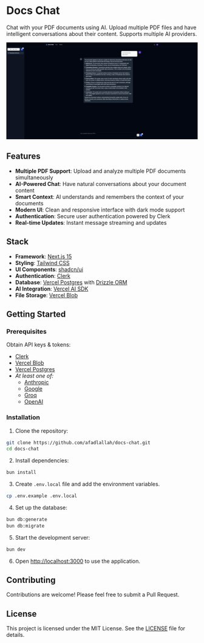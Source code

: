 # Docs Chat

Chat with your PDF documents using AI. Upload multiple PDF files and have intelligent conversations about their content. Supports multiple AI providers.

![Screenshot](/public/screenshot.png)

## Features

- **Multiple PDF Support**: Upload and analyze multiple PDF documents simultaneously
- **AI-Powered Chat**: Have natural conversations about your document content
- **Smart Context**: AI understands and remembers the context of your documents
- **Modern UI**: Clean and responsive interface with dark mode support
- **Authentication**: Secure user authentication powered by Clerk
- **Real-time Updates**: Instant message streaming and updates

## Stack

- **Framework**: [Next.js 15](https://nextjs.org/)
- **Styling**: [Tailwind CSS](https://tailwindcss.com/)
- **UI Components**: [shadcn/ui](https://ui.shadcn.com/)
- **Authentication**: [Clerk](https://clerk.com/)
- **Database**: [Vercel Postgres](https://vercel.com/storage/postgres) with [Drizzle ORM](https://orm.drizzle.team/)
- **AI Integration**: [Vercel AI SDK](https://sdk.vercel.ai/)
- **File Storage**: [Vercel Blob](https://vercel.com/storage/blob)

## Getting Started

### Prerequisites

Obtain API keys & tokens:

- [Clerk](https://clerk.com/)
- [Vercel Blob](https://vercel.com/storage/blob)
- [Vercel Postgres](https://vercel.com/storage/postgres)
- *At least one of:*
  - [Anthropic](https://console.anthropic.com/settings/keys)
  - [Google](https://aistudio.google.com/app/apikey)
  - [Groq](https://console.groq.com/keys)
  - [OpenAI](https://platform.openai.com/api-keys)

### Installation

1. Clone the repository:

```bash
git clone https://github.com/afadlallah/docs-chat.git
cd docs-chat
```

2. Install dependencies:

```bash
bun install
```

3. Create `.env.local` file and add the environment variables.

```bash
cp .env.example .env.local
```

4. Set up the database:

```bash
bun db:generate
bun db:migrate
```

5. Start the development server:

```bash
bun dev
```

6. Open [http://localhost:3000](http://localhost:3000) to use the application.

## Contributing

Contributions are welcome! Please feel free to submit a Pull Request.

## License

This project is licensed under the MIT License. See the [LICENSE](LICENSE) file for details.
